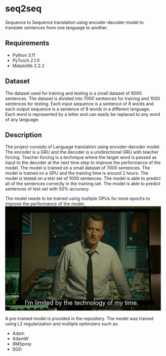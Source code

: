 # seq2seq

Sequence to Sequence translation using encoder-decoder model to translate sentences from one language to another.

## Requirements

- Python 3.11
- PyTorch 2.1.0
- Matplotlib 2.2.2

## Dataset

The dataset used for training and testing is a small dataset of 8000 sentences. The dataset is divided into 7000 sentences for training and 1000 sentences for testing.
Each input sequence is a sentence of 8 words and each output sequence is a sentence of 8 words in a different language.
Each word is represented by a letter and can easily be replaced to any word of any language.

## Description

The project consists of Language translation using encoder-decoder model. The encoder is a GRU and the decoder is a unidirectional GRU with teacher forcing. Teacher forcing is a technique where the target word is passed as input to the decoder at the next time step to improve the performance of the model.
The model is trained on a small dataset of 7000 sentences. The model is trained on a GPU and the training time is around 2 hours. The model is tested on a test set of 1000 sentences. The model is able to predict all of the sentences correctly in the training set. The model is able to predict sentences of test set with 50% accuracy.

The model needs to be trained using multiple GPUs for more epochs to improve the performance of the model.
![Alt text](image.png)

A pre-trained model is provided in the repository. The model was trained using L2 regularization and multiple optimizers such as:

- Adam
- AdamW
- RMSprop
- SGD
